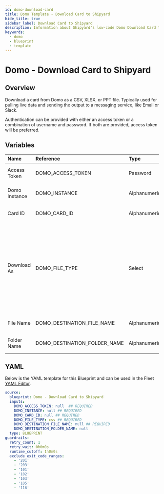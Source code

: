 ```yaml
---
id: domo-download-card
title: Domo Template - Download Card to Shipyard
hide_title: true
sidebar_label: Download Card to Shipyard
description: Information about Shipyard's low-code Domo Download Card to Shipyard blueprint. Download the contents of a Domo card as a PPT, CSV, or XLSX file.
keywords:
  - domo
  - blueprint
  - template
---
```


# Domo - Download Card to Shipyard

## Overview

Download a card from Domo as a CSV, XLSX, or PPT file. Typically used for pulling live data and sending the output to a messaging service, like Email or Slack.

Authentication can be provided with either an access token or a combination of username and password. If both are provided, access token will be preferred.

## Variables

| Name | Reference | Type | Required | Default | Options | Description             |
|:-----|:----------|:-----|:---------|:--------|:--------|:------------------------|
| Access Token | DOMO_ACCESS_TOKEN | Password | :white_check_mark: | - | - | Access token to authenticate with Domo. Used in place of username/password. |
| Domo Instance | DOMO_INSTANCE | Alphanumeric | :white_check_mark: | - | - | Typically found in the URL structure as https://DOMOINSTANCE.domo.com |
| Card ID | DOMO_CARD_ID | Alphanumeric | :white_check_mark: | - | - | Numeric ID of the card you want to download, typically found at the end of the URL. |
| Download As | DOMO_FILE_TYPE | Select | :white_check_mark: | `csv` | .csv: `csv`<br></br><br></br>.xlsx: `excel`<br></br><br></br>.ppt: `ppt`<br></br><br></br> | File format to download the specified card as. |
| File Name | DOMO_DESTINATION_FILE_NAME | Alphanumeric | :white_check_mark: | - | - | File name that will be created for the card being downloaded. Include the extension. |
| Folder Name | DOMO_DESTINATION_FOLDER_NAME | Alphanumeric | :heavy_minus_sign: | - | - | Folder where the file will be created. Leave blank to store in the current working directory |




## YAML

Below is the YAML template for this Blueprint and can be used in the
Fleet [YAML Editor](../../reference/fleets/yaml-editor.md).

```yaml
source:
  blueprint: Domo - Download Card to Shipyard
  inputs:
    DOMO_ACCESS_TOKEN: null  ## REQUIRED
    DOMO_INSTANCE: null ## REQUIRED
    DOMO_CARD_ID: null ## REQUIRED
    DOMO_FILE_TYPE: csv ## REQUIRED
    DOMO_DESTINATION_FILE_NAME: null ## REQUIRED
    DOMO_DESTINATION_FOLDER_NAME: null
  type: BLUEPRINT
guardrails:
  retry_count: 1
  retry_wait: 0h0m0s
  runtime_cutoff: 1h0m0s
  exclude_exit_code_ranges:
    - '201'
    - '203'
    - '101'
    - '102'
    - '103'
    - '105'
    - '116'
 ```


